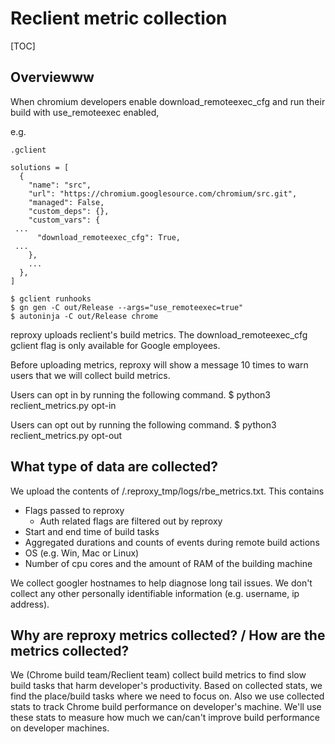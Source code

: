 # Reclient metric collection

[TOC]

## Overviewww

When chromium developers enable download_remoteexec_cfg and run their build with use_remoteexec enabled,

e.g.

`.gclient`
```
solutions = [
  {
    "name": "src",
    "url": "https://chromium.googlesource.com/chromium/src.git",
    "managed": False,
    "custom_deps": {},
    "custom_vars": {
 ...
      "download_remoteexec_cfg": True,
 ...
    },
    ...
  },
]
```

```
$ gclient runhooks
$ gn gen -C out/Release --args="use_remoteexec=true"
$ autoninja -C out/Release chrome
```

reproxy uploads reclient's build metrics. The download_remoteexec_cfg gclient flag is only available for Google employees.

Before uploading metrics, reproxy will show a message 10 times to warn users that we will collect build metrics.

Users can opt in by running the following command.
$ python3 reclient_metrics.py opt-in

Users can opt out by running the following command.
$ python3 reclient_metrics.py opt-out

## What type of data are collected?

We upload the contents of <ninja-out>/.reproxy_tmp/logs/rbe_metrics.txt.
This contains
* Flags passed to reproxy
  * Auth related flags are filtered out by reproxy
* Start and end time of build tasks
* Aggregated durations and counts of events during remote build actions
* OS (e.g. Win, Mac or Linux)
* Number of cpu cores and the amount of RAM of the building machine


We collect googler hostnames to help diagnose long tail issues.
We don't collect any other personally identifiable information
(e.g. username, ip address).

## Why are reproxy metrics collected? / How are the metrics collected?

We (Chrome build team/Reclient team) collect build metrics to find slow build tasks that harm developer's productivity. Based on collected stats, we find the place/build tasks where we need to focus on. Also we use collected stats to track Chrome build performance on developer's machine. We'll use these stats to measure how much we can/can't improve build performance on developer machines.
